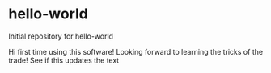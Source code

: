 
# hello-world
Initial repository for hello-world

Hi first time using this software! Looking forward to learning the tricks of the trade!
See if this updates the text
